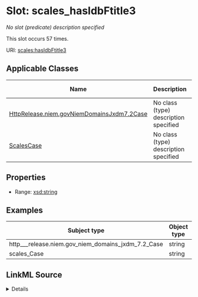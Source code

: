 

# Slot: scales_hasIdbFtitle3


_No slot (predicate) description specified_






This slot occurs 57 times.


URI: [scales:hasIdbFtitle3](http://schemas.scales-okn.org/rdf/scales#hasIdbFtitle3)



<!-- no inheritance hierarchy -->





## Applicable Classes

| Name | Description | Modifies Slot |
| --- | --- | --- |
| [HttpRelease.niem.govNiemDomainsJxdm7.2Case](../classes/HttpRelease.niem.govNiemDomainsJxdm7.2Case.md) | No class (type) description specified |  yes  |
| [ScalesCase](../classes/ScalesCase.md) | No class (type) description specified |  yes  |







## Properties

* Range: [xsd:string](http://www.w3.org/2001/XMLSchema#string)






## Examples

| Subject type | Object type | Example subject | Example object | Occurrences |
| --- | --- | --- | --- | --- |
| http___release.niem.gov_niem_domains_jxdm_7.2_Case | string | scales:/CaseCriminal | -8 | 57 |
| scales_Case | string | scales:/CaseCriminal | -8 | 57 |




## LinkML Source

<details>

```yaml
name: scales_hasIdbFtitle3
annotations:
  count:
    tag: count
    value: 57
description: No slot (predicate) description specified
examples:
- object:
    example_object: '-8'
    example_object_type: string
    example_predicate: scales:hasIdbFtitle3
    example_subject: scales:/CaseCriminal
    example_subject_type: http___release.niem.gov_niem_domains_jxdm_7.2_Case
- object:
    example_object: '-8'
    example_object_type: string
    example_predicate: scales:hasIdbFtitle3
    example_subject: scales:/CaseCriminal
    example_subject_type: scales_Case
from_schema: scales-kg
rank: 1000
slot_uri: scales:hasIdbFtitle3
alias: scales_hasIdbFtitle3
domain_of:
- http___release.niem.gov_niem_domains_jxdm_7.2_Case
- scales_Case
range: string

```
</details>